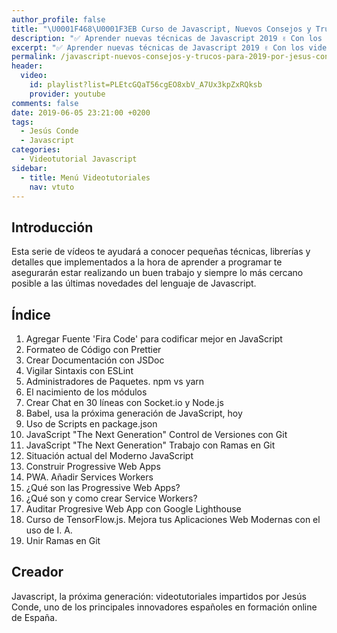 ```yaml
---
author_profile: false
title: "\U0001F468‍\U0001F3EB Curso de Javascript, Nuevos Consejos y Trucos para 2019 por Jesús Conde"
description: "✅ Aprender nuevas técnicas de Javascript 2019 ✌️ Con los videotutoriales impartidos por Jesús Conde \U0001F947 PWA, Git, Linternas, TensorFlow, Service Workers."
excerpt: "✅ Aprender nuevas técnicas de Javascript 2019 ✌️ Con los videotutoriales impartidos por Jesús Conde \U0001F947 PWA, Git, Linternas, TensorFlow, Service Workers."
permalink: /javascript-nuevos-consejos-y-trucos-para-2019-por-jesus-conde/
header:
  video:
    id: playlist?list=PLEtcGQaT56cgEO8xbV_A7Ux3kpZxRQksb
    provider: youtube
comments: false
date: 2019-06-05 23:21:00 +0200
tags:
  - Jesús Conde
  - Javascript
categories:
  - Videotutorial Javascript
sidebar:
  - title: Menú Videotutoriales
    nav: vtuto
---
```


## Introducci&oacute;n

Esta serie de v&iacute;deos te ayudar&aacute; a conocer peque&ntilde;as t&eacute;cnicas, librer&iacute;as y detalles que implementados a la hora de aprender a programar te asegurar&aacute;n estar realizando un buen trabajo y siempre lo m&aacute;s cercano posible a las &uacute;ltimas novedades del lenguaje de Javascript.

## &Iacute;ndice

1. Agregar Fuente 'Fira Code' para codificar mejor en JavaScript
2. Formateo de C&oacute;digo con Prettier
3. Crear Documentaci&oacute;n con JSDoc
4. Vigilar Sintaxis con ESLint
5. Administradores de Paquetes. npm vs yarn
6. El nacimiento de los m&oacute;dulos
7. Crear Chat en 30 l&iacute;neas con Socket.io y Node.js
8. Babel, usa la pr&oacute;xima generaci&oacute;n de JavaScript, hoy
9. Uso de Scripts en package.json
10. JavaScript "The Next Generation" Control de Versiones con Git
11. JavaScript "The Next Generation" Trabajo con Ramas en Git
12. Situaci&oacute;n actual del Moderno JavaScript
13. Construir Progressive Web Apps
14. PWA. A&ntilde;adir Services Workers
15. &iquest;Qu&eacute; son las Progressive Web Apps?
16. &iquest;Qu&eacute; son y como crear Service Workers?
17. Auditar Progresive Web App con Google Lighthouse
18. Curso de TensorFlow.js. Mejora tus Aplicaciones Web Modernas con el uso de I. A.
19. Unir Ramas en Git

## Creador

Javascript, la pr&oacute;xima generaci&oacute;n: videotutoriales impartidos por Jes&uacute;s Conde, uno de los principales innovadores espa&ntilde;oles en formaci&oacute;n online de Espa&ntilde;a.